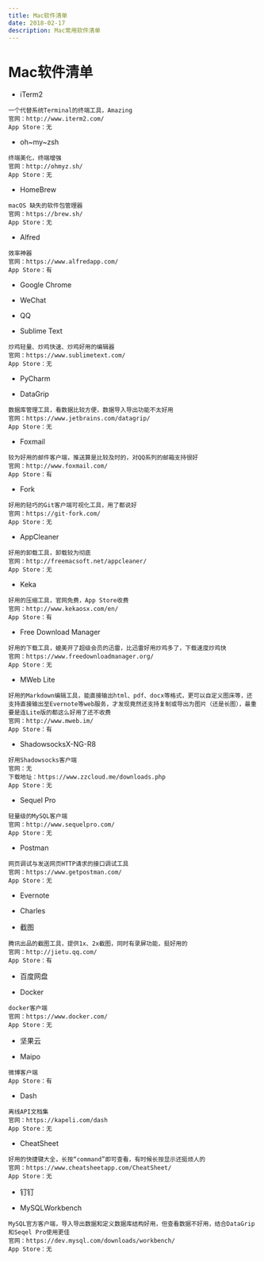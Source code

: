```yaml
---
title: Mac软件清单
date: 2018-02-17
description: Mac常用软件清单
---
```


# Mac软件清单

<!--# 简介
为方便以后折腾的时候能够快速的恢复工作环境，还是备份一下软件列表吧-->

- iTerm2

```
一个代替系统Terminal的终端工具，Amazing
官网：http://www.iterm2.com/
App Store：无
```

- oh~my~zsh

```
终端美化，终端增强
官网：http://ohmyz.sh/
App Store：无
```

- HomeBrew

```
macOS 缺失的软件包管理器
官网：https://brew.sh/
App Store：无
```

- Alfred

```
效率神器
官网：https://www.alfredapp.com/
App Store：有
```

- Google Chrome

- WeChat

- QQ

- Sublime Text

```
炒鸡轻量、炒鸡快速、炒鸡好用的编辑器
官网：https://www.sublimetext.com/
App Store：无
```

- PyCharm

- DataGrip

```
数据库管理工具，看数据比较方便，数据导入导出功能不太好用
官网：https://www.jetbrains.com/datagrip/
App Store：无
```

- Foxmail

```
较为好用的邮件客户端，推送算是比较及时的，对QQ系列的邮箱支持很好
官网：http://www.foxmail.com/
App Store：有
```

- Fork

```
好用的轻巧的Git客户端可视化工具，用了都说好
官网：https://git-fork.com/
App Store：无
```

- AppCleaner

```
好用的卸载工具，卸载较为彻底
官网：http://freemacsoft.net/appcleaner/
App Store：无
```

- Keka

```
好用的压缩工具，官网免费，App Store收费
官网：http://www.kekaosx.com/en/
App Store：有
```

- Free Download Manager

```
好用的下载工具，媲美开了超级会员的迅雷，比迅雷好用炒鸡多了，下载速度炒鸡快
官网：https://www.freedownloadmanager.org/
App Store：无
```

- MWeb Lite

```
好用的Markdown编辑工具，能直接输出html、pdf、docx等格式，更可以自定义图床等，还支持直接输出至Evernote等web服务，才发现竟然还支持复制或导出为图片（还是长图），最重要是连Lite版的都这么好用了还不收费
官网：http://www.mweb.im/
App Store：有
```

- ShadowsocksX-NG-R8

```
好用Shadowsocks客户端
官网：无
下载地址：https://www.zzcloud.me/downloads.php
App Store：无
```

- Sequel Pro

```
轻量级的MySQL客户端
官网：http://www.sequelpro.com/
App Store：无
```

- Postman

```
网页调试与发送网页HTTP请求的接口调试工具
官网：https://www.getpostman.com/
App Store：无
```

- Evernote

- Charles

- 截图

```
腾讯出品的截图工具，提供1x、2x截图，同时有录屏功能，挺好用的
官网：http://jietu.qq.com/
App Store：有
```

- 百度网盘

- Docker

```
docker客户端
官网：https://www.docker.com/
App Store：无
```

- 坚果云

- Maipo

```
微博客户端
App Store：有
```

- Dash

```
离线API文档集
官网：https://kapeli.com/dash
App Store：无
```

- CheatSheet

```
好用的快捷键大全，长按“command”即可查看，有时候长按显示还挺烦人的
官网：https://www.cheatsheetapp.com/CheatSheet/
App Store：无
```

- 钉钉

- MySQLWorkbench

```
MySQL官方客户端，导入导出数据和定义数据库结构好用，但查看数据不好用，结合DataGrip和Seqel Pro使用更佳
官网：https://dev.mysql.com/downloads/workbench/
App Store：无
```




